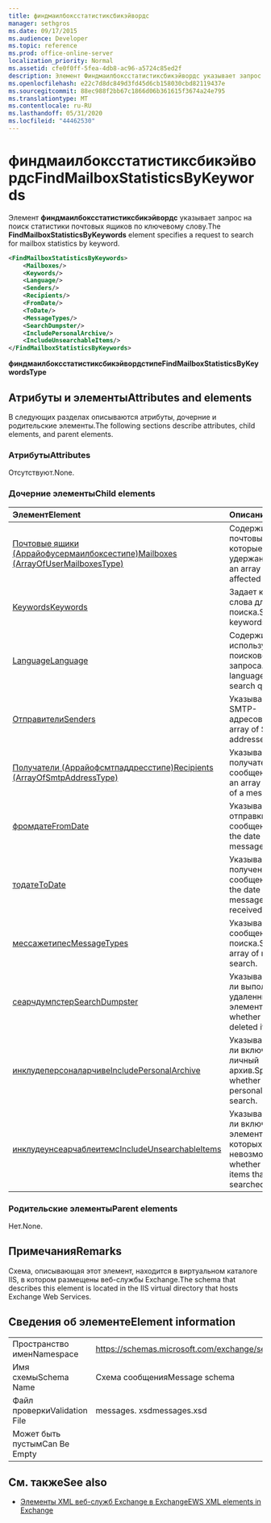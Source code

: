 ```yaml
---
title: финдмаилбоксстатистиксбикэйвордс
manager: sethgros
ms.date: 09/17/2015
ms.audience: Developer
ms.topic: reference
ms.prod: office-online-server
localization_priority: Normal
ms.assetid: cfe0f0ff-5fea-4db8-ac96-a5724c85ed2f
description: Элемент Финдмаилбоксстатистиксбикэйвордс указывает запрос на поиск статистики почтовых ящиков по ключевому слову.
ms.openlocfilehash: e22c7d8dc849d3fd45d6cb158030cbd82119437e
ms.sourcegitcommit: 88ec988f2bb67c1866d06b361615f3674a24e795
ms.translationtype: MT
ms.contentlocale: ru-RU
ms.lasthandoff: 05/31/2020
ms.locfileid: "44462530"
---
```

# <a name="findmailboxstatisticsbykeywords"></a><span data-ttu-id="02892-103">финдмаилбоксстатистиксбикэйвордс</span><span class="sxs-lookup"><span data-stu-id="02892-103">FindMailboxStatisticsByKeywords</span></span>

<span data-ttu-id="02892-104">Элемент **финдмаилбоксстатистиксбикэйвордс** указывает запрос на поиск статистики почтовых ящиков по ключевому слову.</span><span class="sxs-lookup"><span data-stu-id="02892-104">The **FindMailboxStatisticsByKeywords** element specifies a request to search for mailbox statistics by keyword.</span></span> 
  
```XML
<FindMailboxStatisticsByKeywords>
    <Mailboxes/>
    <Keywords/>
    <Language/>
    <Senders/>
    <Recipients/>
    <FromDate/>
    <ToDate/>
    <MessageTypes/>
    <SearchDumpster/>
    <IncludePersonalArchive/>
    <IncludeUnsearchableItems/>
</FindMailboxStatisticsByKeywords>
```

 <span data-ttu-id="02892-105">**финдмаилбоксстатистиксбикэйвордстипе**</span><span class="sxs-lookup"><span data-stu-id="02892-105">**FindMailboxStatisticsByKeywordsType**</span></span>
## <a name="attributes-and-elements"></a><span data-ttu-id="02892-106">Атрибуты и элементы</span><span class="sxs-lookup"><span data-stu-id="02892-106">Attributes and elements</span></span>

<span data-ttu-id="02892-107">В следующих разделах описываются атрибуты, дочерние и родительские элементы.</span><span class="sxs-lookup"><span data-stu-id="02892-107">The following sections describe attributes, child elements, and parent elements.</span></span>
  
### <a name="attributes"></a><span data-ttu-id="02892-108">Атрибуты</span><span class="sxs-lookup"><span data-stu-id="02892-108">Attributes</span></span>

<span data-ttu-id="02892-109">Отсутствуют.</span><span class="sxs-lookup"><span data-stu-id="02892-109">None.</span></span>
  
### <a name="child-elements"></a><span data-ttu-id="02892-110">Дочерние элементы</span><span class="sxs-lookup"><span data-stu-id="02892-110">Child elements</span></span>

|<span data-ttu-id="02892-111">**Элемент**</span><span class="sxs-lookup"><span data-stu-id="02892-111">**Element**</span></span>|<span data-ttu-id="02892-112">**Описание**</span><span class="sxs-lookup"><span data-stu-id="02892-112">**Description**</span></span>|
|:-----|:-----|
|[<span data-ttu-id="02892-113">Почтовые ящики (Аррайофусермаилбоксестипе)</span><span class="sxs-lookup"><span data-stu-id="02892-113">Mailboxes (ArrayOfUserMailboxesType)</span></span>](mailboxes-arrayofusermailboxestype.md) <br/> |<span data-ttu-id="02892-114">Содержит массив почтовых ящиков, на которые влияет удержание.</span><span class="sxs-lookup"><span data-stu-id="02892-114">Contains an array of mailboxes affected by the hold.</span></span>  <br/> |
|[<span data-ttu-id="02892-115">Keywords</span><span class="sxs-lookup"><span data-stu-id="02892-115">Keywords</span></span>](keywords-ex15websvcsotherref.md) <br/> |<span data-ttu-id="02892-116">Задает ключевые слова для поиска.</span><span class="sxs-lookup"><span data-stu-id="02892-116">Specifies keywords for a search.</span></span>  <br/> |
|[<span data-ttu-id="02892-117">Language</span><span class="sxs-lookup"><span data-stu-id="02892-117">Language</span></span>](language.md) <br/> |<span data-ttu-id="02892-118">Содержит язык, используемый для поискового запроса.</span><span class="sxs-lookup"><span data-stu-id="02892-118">Contains the language used for the search query.</span></span>  <br/> |
|[<span data-ttu-id="02892-119">Отправители</span><span class="sxs-lookup"><span data-stu-id="02892-119">Senders</span></span>](senders.md) <br/> |<span data-ttu-id="02892-120">Указывает массив SMTP-адресов.</span><span class="sxs-lookup"><span data-stu-id="02892-120">Specifies an array of SMTP addresses.</span></span>  <br/> |
|[<span data-ttu-id="02892-121">Получатели (Аррайофсмтпаддресстипе)</span><span class="sxs-lookup"><span data-stu-id="02892-121">Recipients (ArrayOfSmtpAddressType)</span></span>](recipients-arrayofsmtpaddresstype.md) <br/> |<span data-ttu-id="02892-122">Указывает массив получателей сообщения.</span><span class="sxs-lookup"><span data-stu-id="02892-122">Specifies an array of recipients of a message.</span></span>  <br/> |
|[<span data-ttu-id="02892-123">фромдате</span><span class="sxs-lookup"><span data-stu-id="02892-123">FromDate</span></span>](fromdate.md) <br/> |<span data-ttu-id="02892-124">Указывает дату отправки сообщения.</span><span class="sxs-lookup"><span data-stu-id="02892-124">Specifies the date that the message was sent.</span></span>  <br/> |
|[<span data-ttu-id="02892-125">тодате</span><span class="sxs-lookup"><span data-stu-id="02892-125">ToDate</span></span>](todate.md) <br/> |<span data-ttu-id="02892-126">Указывает дату получения сообщения.</span><span class="sxs-lookup"><span data-stu-id="02892-126">Specifies the date that the message was received.</span></span>  <br/> |
|[<span data-ttu-id="02892-127">мессажетипес</span><span class="sxs-lookup"><span data-stu-id="02892-127">MessageTypes</span></span>](messagetypes.md) <br/> |<span data-ttu-id="02892-128">Указывает массив сообщений для поиска.</span><span class="sxs-lookup"><span data-stu-id="02892-128">Specifies an array of messages to search.</span></span>  <br/> |
|[<span data-ttu-id="02892-129">сеарчдумпстер</span><span class="sxs-lookup"><span data-stu-id="02892-129">SearchDumpster</span></span>](searchdumpster.md) <br/> |<span data-ttu-id="02892-130">Указывает, следует ли выполнять поиск в удаленных элементах.</span><span class="sxs-lookup"><span data-stu-id="02892-130">Specifies whether to search in deleted items.</span></span>  <br/> |
|[<span data-ttu-id="02892-131">инклудеперсоналарчиве</span><span class="sxs-lookup"><span data-stu-id="02892-131">IncludePersonalArchive</span></span>](includepersonalarchive.md) <br/> |<span data-ttu-id="02892-132">Указывает, следует ли включать в поиск личный архив.</span><span class="sxs-lookup"><span data-stu-id="02892-132">Specifies whether to include the personal archive in the search.</span></span>  <br/> |
|[<span data-ttu-id="02892-133">инклудеунсеарчаблеитемс</span><span class="sxs-lookup"><span data-stu-id="02892-133">IncludeUnsearchableItems</span></span>](includeunsearchableitems.md) <br/> |<span data-ttu-id="02892-134">Указывает, следует ли включать элементы, поиск которых невозможен.</span><span class="sxs-lookup"><span data-stu-id="02892-134">Specifies whether to include items that cannot be searched.</span></span>  <br/> |
   
### <a name="parent-elements"></a><span data-ttu-id="02892-135">Родительские элементы</span><span class="sxs-lookup"><span data-stu-id="02892-135">Parent elements</span></span>

<span data-ttu-id="02892-136">Нет.</span><span class="sxs-lookup"><span data-stu-id="02892-136">None.</span></span>
  
## <a name="remarks"></a><span data-ttu-id="02892-137">Примечания</span><span class="sxs-lookup"><span data-stu-id="02892-137">Remarks</span></span>

<span data-ttu-id="02892-138">Схема, описывающая этот элемент, находится в виртуальном каталоге IIS, в котором размещены веб-службы Exchange.</span><span class="sxs-lookup"><span data-stu-id="02892-138">The schema that describes this element is located in the IIS virtual directory that hosts Exchange Web Services.</span></span>
  
## <a name="element-information"></a><span data-ttu-id="02892-139">Сведения об элементе</span><span class="sxs-lookup"><span data-stu-id="02892-139">Element information</span></span>

|||
|:-----|:-----|
|<span data-ttu-id="02892-140">Пространство имен</span><span class="sxs-lookup"><span data-stu-id="02892-140">Namespace</span></span>  <br/> |https://schemas.microsoft.com/exchange/services/2006/messages  <br/> |
|<span data-ttu-id="02892-141">Имя схемы</span><span class="sxs-lookup"><span data-stu-id="02892-141">Schema Name</span></span>  <br/> |<span data-ttu-id="02892-142">Схема сообщения</span><span class="sxs-lookup"><span data-stu-id="02892-142">Message schema</span></span>  <br/> |
|<span data-ttu-id="02892-143">Файл проверки</span><span class="sxs-lookup"><span data-stu-id="02892-143">Validation File</span></span>  <br/> |<span data-ttu-id="02892-144">messages. xsd</span><span class="sxs-lookup"><span data-stu-id="02892-144">messages.xsd</span></span>  <br/> |
|<span data-ttu-id="02892-145">Может быть пустым</span><span class="sxs-lookup"><span data-stu-id="02892-145">Can Be Empty</span></span>  <br/> ||
   
## <a name="see-also"></a><span data-ttu-id="02892-146">См. также</span><span class="sxs-lookup"><span data-stu-id="02892-146">See also</span></span>



- [<span data-ttu-id="02892-147">Элементы XML веб-служб Exchange в Exchange</span><span class="sxs-lookup"><span data-stu-id="02892-147">EWS XML elements in Exchange</span></span>](ews-xml-elements-in-exchange.md)

